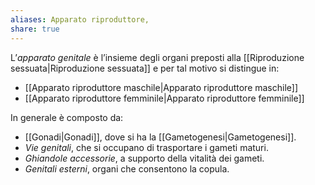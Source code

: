 ```yaml
---
aliases: Apparato riproduttore,
share: true
---
```

L’*apparato genitale* è l’insieme degli organi preposti alla [[Riproduzione sessuata|Riproduzione sessuata]] e per tal motivo si distingue in:
- [[Apparato riproduttore maschile|Apparato riproduttore maschile]] 
- [[Apparato riproduttore femminile|Apparato riproduttore femminile]]

In generale è composto da:
- [[Gonadi|Gonadi]], dove si ha la [[Gametogenesi|Gametogenesi]].
- *Vie genitali*, che si occupano di trasportare i gameti maturi.
- *Ghiandole accessorie*, a supporto della vitalità dei gameti.
- *Genitali esterni*, organi che consentono la copula.